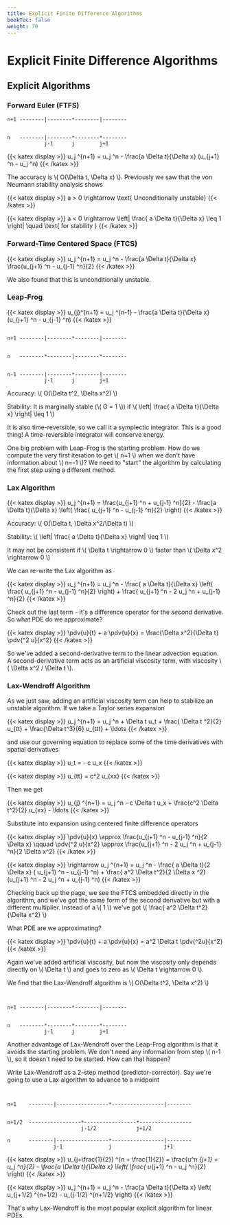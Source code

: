 ```yaml
---
title: Explicit Finite Difference Algorithms
bookToc: false
weight: 70
---
```


# Explicit Finite Difference Algorithms

## Explicit Algorithms

### Forward Euler (FTFS)


```
n+1 --------|--------*--------|--------


n   --------|--------*--------*--------
            j-1      j        j+1
```



{{< katex display >}}
u_j ^{n+1} = u_j ^n - \frac{a \Delta t}{\Delta x} (u_{j+1} ^n - u_j ^n)
{{< /katex >}}


The accuracy is \\( O(\Delta t, \Delta x) \\). Previously we saw that the von Neumann stability analysis shows


{{< katex display >}}
a > 0 \rightarrow  \text{ Unconditionally unstable}
{{< /katex >}}



{{< katex display >}}
a < 0 \rightarrow \left| \frac{ a \Delta t}{\Delta x} \leq 1 \right| \quad \text{ for stability }
{{< /katex >}}


### Forward-Time Centered Space (FTCS)


{{< katex display >}}
u_j ^{n+1} = u_j ^n - \frac{a \Delta t}{\Delta x} \frac{u_{j+1} ^n - u_{j-1} ^n}{2}
{{< /katex >}}


We also found that this is unconditionally unstable.

### Leap-Frog


{{< katex display >}}
u_{j}^{n+1} = u_j ^{n-1} - \frac{a \Delta t}{\Delta x} (u_{j+1} ^n - u_{j-1} ^n)
{{< /katex >}}


```

n+1 --------|--------*--------|--------


n   --------*--------|--------*--------


n-1 --------|--------*--------|--------
            j-1      j        j+1

```


Accuracy: \\( O(\Delta t^2, \Delta x^2) \\) 

Stability: It is marginally stable (\\( G = 1 \\)) if \\( \left| \frac{ a \Delta t}{\Delta x} \right| \leq 1  \\) 

It is also time-reversible, so we call it a symplectic integrator. This is a good thing! A time-reversible integrator will conserve energy.

One big problem with Leap-Frog is the starting problem. How do we compute the very first iteration to get \\( n=1 \\)  when we don't have information about \\( n=-1 \\)? We need to "start" the algorithm by calculating the first step using a different method.

### Lax Algorithm


{{< katex display >}}
u_j ^{n+1} = \frac{u_{j+1} ^n + u_{j-1} ^n}{2} - \frac{a \Delta t}{\Delta x} \left( \frac{ u_{j+1} ^n - u_{j-1} ^n}{2} \right)
{{< /katex >}}


Accuracy: \\( O(\Delta t, \Delta x^2/\Delta t) \\) 

Stability: \\( \left| \frac{ a \Delta t}{\Delta x} \right| \leq 1 \\) 

It may not be consistent if \\( \Delta t \rightarrow 0 \\) faster than \\( \Delta x^2 \rightarrow 0 \\) 

We can re-write the Lax algorithm as


{{< katex display >}}
u_j ^{n+1} = u_j ^n - \frac{ a \Delta t}{\Delta x} \left( \frac{ u_{j+1} ^n - u_{j-1} ^n}{2} \right) + \frac{ u_{j+1} ^n - 2 u_j ^n + u_{j-1} ^n}{2}
{{< /katex >}}


Check out the last term - it's a difference operator for the _second_ derivative. So what PDE do we approximate?


{{< katex display >}}
\pdv{u}{t} + a \pdv{u}{x} = \frac{\Delta x^2}{\Delta t} \pdv{^2 u}{x^2}
{{< /katex >}}


So we've added a second-derivative term to the linear advection equation. A second-derivative term acts as an artificial viscosity term, with viscosity \\( \Delta x^2 / \Delta t \\). 

### Lax-Wendroff Algorithm

As we just saw, adding an artificial viscosity term can help to stabilize an unstable algorithm. If we take a Taylor series expansion


{{< katex display >}}
u_j ^{n+1} = u_j ^n + \Delta t u_t + \frac{ \Delta t ^2}{2} u_{tt} + \frac{\Delta t^3}{6} u_{ttt} + \ldots
{{< /katex >}}


and use our governing equation to replace some of the time derivatives with spatial derivatives


{{< katex display >}}
u_t = - c u_x 
{{< /katex >}}


{{< katex display >}}
u_{tt} = c^2 u_{xx}
{{< /katex >}}


Then we get


{{< katex display >}}
u_{j} ^{n+1} = u_j ^n - c \Delta t u_x + \frac{c^2 \Delta t^2}{2} u_{xx} - \ldots
{{< /katex >}}


Substitute into expansion using centered finite difference operators


{{< katex display >}}
\pdv{u}{x} \approx \frac{u_{j+1} ^n - u_{j-1} ^n}{2 \Delta x} \qquad \pdv{^2 u}{x^2} \approx \frac{u_{j+1} ^n - 2 u_j ^n + u_{j-1} ^n}{2 \Delta x^2}
{{< /katex >}}



{{< katex display >}}
\rightarrow u_j ^{n+1} = u_j ^n - \frac{ a \Delta t}{2 \Delta x} ( u_{j+1} ^n - u_{j-1} ^n) + \frac{ a^2 \Delta t^2}{2 \Delta x ^2}(u_{j+1} ^n - 2 u_j ^n + u_{j-1} ^n)
{{< /katex >}}


Checking back up the page, we see the FTCS embedded directly in the algorithm, and we've got the same form of the second derivative but with a different multiplier. Instead of a \\( 1 \\) we've got \\( \frac{ a^2 \Delta t^2}{\Delta x^2} \\) 

What PDE are we approximating?


{{< katex display >}}
\pdv{u}{t} + a \pdv{u}{x} = a^2 \Delta t \pdv{^2u}{x^2}
{{< /katex >}}


Again we've added artificial viscosity, but now the viscosity only depends directly on \\( \Delta t \\) and goes to zero as \\( \Delta t \rightarrow 0 \\).

We find that the Lax-Wendroff algorithm is \\( O(\Delta t^2, \Delta x^2) \\) 

```


n+1 --------|--------*--------|--------


n   --------*--------*--------*--------
            j-1      j        j+1

```


Another advantage of Lax-Wendroff over the Leap-Frog algorithm is that it avoids the starting problem. We don't need any information from step \\( n-1 \\), so it doesn't need to be started. How can that happen?

Write Lax-Wendroff as a 2-step method (predictor-corrector). Say we're going to use a Lax algorithm to advance to a midpoint

```


n+1    --------|-----------------*-----------------|--------


n+1/2  -----------------*-----------------*-----------------
                        j-1/2             j+1/2

n      --------|-----------------*-----------------|--------
               j-1               j                 j+1

```



{{< katex display >}}
u_{j+\frac{1}{2}} ^{n + \frac{1}{2}} = \frac{u^n _{j+1} + u_j ^n}{2} - \frac{a \Delta t}{\Delta x} \left( \frac{ u_{j+1} ^n - u_j ^n}{2} \right)
{{< /katex >}}



{{< katex display >}}
u_j ^{n+1} = u_j ^n - \frac{a \Delta t}{\Delta x} \left( u_{j+1/2} ^{n+1/2} - u_{j-1/2} ^{n+1/2} \right)
{{< /katex >}}


That's why Lax-Wendroff is the most popular explicit algorithm for linear PDEs.